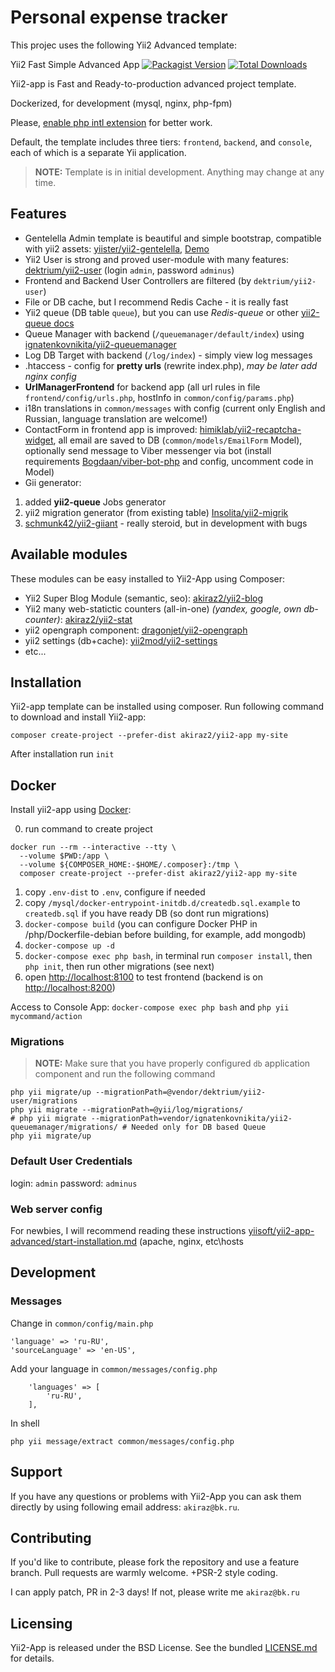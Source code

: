 # Personal expense tracker

This projec uses the following Yii2 Advanced template: 

Yii2 Fast Simple Advanced App [![Packagist Version](https://img.shields.io/packagist/v/akiraz2/yii2-app.svg?style=flat-square)](https://packagist.org/packages/akiraz2/yii2-app) [![Total Downloads](https://img.shields.io/packagist/dt/akiraz2/yii2-app.svg?style=flat-square)](https://packagist.org/packages/akiraz2/yii2-app)

Yii2-app is Fast and Ready-to-production advanced project template.

Dockerized, for development (mysql, nginx, php-fpm)

Please, [enable php intl extension](http://php.net/manual/en/intl.installation.php) for better work.

Default, the template includes three tiers: `frontend`, `backend`, and `console`, each of which is a separate Yii application.

> **NOTE:** Template is in initial development. Anything may change at any time.

## Features

- Gentelella Admin template is beautiful and simple bootstrap, compatible with yii2 assets: [yiister/yii2-gentelella](https://github.com/yiister/yii2-gentelella), [Demo](https://colorlib.com/polygon/gentelella/)
- Yii2 User is strong and proved user-module with many features: [dektrium/yii2-user](https://github.com/dektrium/yii2-user) (login `admin`, password `adminus`)
- Frontend and Backend User Controllers are filtered (by `dektrium/yii2-user`)
- File or DB cache, but I recommend Redis Cache - it is really fast
- Yii2 queue (DB table `queue`), but you can use _Redis-queue_ or other [yii2-queue docs](https://github.com/yiisoft/yii2-queue/blob/master/docs/guide/README.md)
- Queue Manager with backend (`/queuemanager/default/index`) using [ignatenkovnikita/yii2-queuemanager](https://github.com/ignatenkovnikita/yii2-queuemanager)
- Log DB Target with backend (`/log/index`) - simply view log messages
- .htaccess - config for **pretty urls** (rewrite index.php), _may be later add nginx config_
- **UrlManagerFrontend** for backend app (all url rules in file `frontend/config/urls.php`, hostInfo in `common/config/params.php`)
- i18n translations in `common/messages` with config (current only English and Russian, language translation are welcome!)
- ContactForm in frontend app is improved: [himiklab/yii2-recaptcha-widget](https://github.com/himiklab/yii2-recaptcha-widget),
  all email are saved to DB (`common/models/EmailForm` Model), optionally send message to Viber messenger via bot
  (install requirements [Bogdaan/viber-bot-php](https://github.com/Bogdaan/viber-bot-php) and config, uncomment code in Model)
- Gii generator:

1. added **yii2-queue** Jobs generator
2. yii2 migration generator (from existing table) [Insolita/yii2-migrik](https://github.com/Insolita/yii2-migrik)
3. [schmunk42/yii2-giiant](https://github.com/schmunk42/yii2-giiant) - really steroid, but in development with bugs

## Available modules

These modules can be easy installed to Yii2-App using Composer:

- Yii2 Super Blog Module (semantic, seo): [akiraz2/yii2-blog](https://github.com/akiraz2/yii2-blog)
- Yii2 many web-statictic counters (all-in-one) _(yandex, google, own db-counter)_: [akiraz2/yii2-stat](https://github.com/akiraz2/yii2-stat)
- yii2 opengraph component: [dragonjet/yii2-opengraph](https://github.com/dragonjet/yii2-opengraph)
- yii2 settings (db+cache): [yii2mod/yii2-settings](https://github.com/yii2mod/yii2-settings)
- etc...

## Installation

Yii2-app template can be installed using composer. Run following command to download and install Yii2-app:

```
composer create-project --prefer-dist akiraz2/yii2-app my-site
```

After installation run `init`

## Docker

Install yii2-app using [Docker](https://www.docker.com):

0. run command to create project

```
docker run --rm --interactive --tty \
  --volume $PWD:/app \
  --volume ${COMPOSER_HOME:-$HOME/.composer}:/tmp \
  composer create-project --prefer-dist akiraz2/yii2-app my-site
```

1. copy `.env-dist` to `.env`, configure if needed
2. copy `/mysql/docker-entrypoint-initdb.d/createdb.sql.example` to `createdb.sql` if you have ready DB (so dont run migrations)
3. `docker-compose build` (you can configure Docker PHP in /php/Dockerfile-debian before building, for example, add mongodb)
4. `docker-compose up -d`
5. `docker-compose exec php bash`, in terminal run `composer install`, then `php init`, then run other migrations (see next)
6. open [http://localhost:8100](http://localhost:8100) to test frontend (backend is on [http://localhost:8200](localhost:8200))

Access to Console App: `docker-compose exec php bash` and `php yii mycommand/action`

### Migrations

> **NOTE:** Make sure that you have properly configured `db` application component and run the following command

```
php yii migrate/up --migrationPath=@vendor/dektrium/yii2-user/migrations
php yii migrate --migrationPath=@yii/log/migrations/
# php yii migrate --migrationPath=vendor/ignatenkovnikita/yii2-queuemanager/migrations/ # Needed only for DB based Queue
php yii migrate/up
```

### Default User Credentials

login: `admin`
password: `adminus`

### Web server config

For newbies, I will recommend reading these instructions [yiisoft/yii2-app-advanced/start-installation.md](https://github.com/yiisoft/yii2-app-advanced/blob/master/docs/guide/start-installation.md) (apache, nginx, etc\hosts

## Development

### Messages

Change in `common/config/main.php`

```
'language' => 'ru-RU',
'sourceLanguage' => 'en-US',
```

Add your language in `common/messages/config.php`

```
    'languages' => [
        'ru-RU',
    ],
```

In shell

```
php yii message/extract common/messages/config.php
```

## Support

If you have any questions or problems with Yii2-App you can ask them directly
by using following email address: `akiraz@bk.ru`.

## Contributing

If you'd like to contribute, please fork the repository and use a feature branch. Pull requests are warmly welcome.
+PSR-2 style coding.

I can apply patch, PR in 2-3 days! If not, please write me `akiraz@bk.ru`

## Licensing

Yii2-App is released under the BSD License. See the bundled [LICENSE.md](LICENSE.md)
for details.
